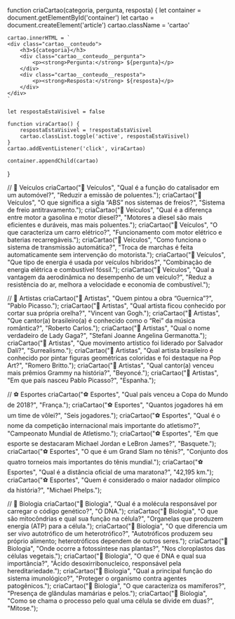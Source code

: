 function criaCartao(categoria, pergunta, resposta) {
    let container = document.getElementById('container')
    let cartao = document.createElement('article')
    cartao.className = 'cartao'

    cartao.innerHTML = `
    <div class="cartao__conteudo">
        <h3>${categoria}</h3>
        <div class="cartao__conteudo__pergunta">
            <p><strong>Pergunta:</strong> ${pergunta}</p>
        </div>
        <div class="cartao__conteudo__resposta">
            <p><strong>Resposta:</strong> ${resposta}</p>
        </div>
    </div>
    `

    let respostaEstaVisivel = false

    function viraCartao() {
        respostaEstaVisivel = !respostaEstaVisivel
        cartao.classList.toggle('active', respostaEstaVisivel)
    }
    cartao.addEventListener('click', viraCartao)

    container.appendChild(cartao)
}

// 🚗 Veículos
criaCartao("🚗 Veículos", "Qual é a função do catalisador em um automóvel?", "Reduzir a emissão de poluentes.");
criaCartao("🚗 Veículos", "O que significa a sigla “ABS” nos sistemas de freios?", "Sistema de freio antitravamento.");
criaCartao("🚗 Veículos", "Qual é a diferença entre motor a gasolina e motor diesel?", "Motores a diesel são mais eficientes e duráveis, mas mais poluentes.");
criaCartao("🚗 Veículos", "O que caracteriza um carro elétrico?", "Funcionamento com motor elétrico e baterias recarregáveis.");
criaCartao("🚗 Veículos", "Como funciona o sistema de transmissão automática?", "Troca de marchas é feita automaticamente sem intervenção do motorista.");
criaCartao("🚗 Veículos", "Que tipo de energia é usada por veículos híbridos?", "Combinação de energia elétrica e combustível fóssil.");
criaCartao("🚗 Veículos", "Qual a vantagem da aerodinâmica no desempenho de um veículo?", "Reduz a resistência do ar, melhora a velocidade e economia de combustível.");

// 🎨 Artistas
criaCartao("🎨 Artistas", "Quem pintou a obra “Guernica”?", "Pablo Picasso.");
criaCartao("🎨 Artistas", "Qual artista ficou conhecido por cortar sua própria orelha?", "Vincent van Gogh.");
criaCartao("🎨 Artistas", "Que cantor(a) brasileiro(a) é conhecido como o “Rei” da música romântica?", "Roberto Carlos.");
criaCartao("🎨 Artistas", "Qual o nome verdadeiro de Lady Gaga?", "Stefani Joanne Angelina Germanotta.");
criaCartao("🎨 Artistas", "Que movimento artístico foi liderado por Salvador Dalí?", "Surrealismo.");
criaCartao("🎨 Artistas", "Qual artista brasileiro é conhecido por pintar figuras geométricas coloridas e foi destaque na Pop Art?", "Romero Britto.");
criaCartao("🎨 Artistas", "Qual cantor(a) venceu mais prêmios Grammy na história?", "Beyoncé.");
criaCartao("🎨 Artistas", "Em que país nasceu Pablo Picasso?", "Espanha.");

// ⚽ Esportes
criaCartao("⚽ Esportes", "Qual país venceu a Copa do Mundo de 2018?", "França.");
criaCartao("⚽ Esportes", "Quantos jogadores há em um time de vôlei?", "Seis jogadores.");
criaCartao("⚽ Esportes", "Qual é o nome da competição internacional mais importante do atletismo?", "Campeonato Mundial de Atletismo.");
criaCartao("⚽ Esportes", "Em que esporte se destacaram Michael Jordan e LeBron James?", "Basquete.");
criaCartao("⚽ Esportes", "O que é um Grand Slam no tênis?", "Conjunto dos quatro torneios mais importantes do tênis mundial.");
criaCartao("⚽ Esportes", "Qual é a distância oficial de uma maratona?", "42,195 km.");
criaCartao("⚽ Esportes", "Quem é considerado o maior nadador olímpico da história?", "Michael Phelps.");

// 🧬 Biologia
criaCartao("🧬 Biologia", "Qual é a molécula responsável por carregar o código genético?", "O DNA.");
criaCartao("🧬 Biologia", "O que são mitocôndrias e qual sua função na célula?", "Organelas que produzem energia (ATP) para a célula.");
criaCartao("🧬 Biologia", "O que diferencia um ser vivo autotrófico de um heterotrófico?", "Autotróficos produzem seu próprio alimento; heterotróficos dependem de outros seres.");
criaCartao("🧬 Biologia", "Onde ocorre a fotossíntese nas plantas?", "Nos cloroplastos das células vegetais.");
criaCartao("🧬 Biologia", "O que é DNA e qual sua importância?", "Ácido desoxirribonucleico, responsável pela hereditariedade.");
criaCartao("🧬 Biologia", "Qual a principal função do sistema imunológico?", "Proteger o organismo contra agentes patogênicos.");
criaCartao("🧬 Biologia", "O que caracteriza os mamíferos?", "Presença de glândulas mamárias e pelos.");
criaCartao("🧬 Biologia", "Como se chama o processo pelo qual uma célula se divide em duas?", "Mitose.");
